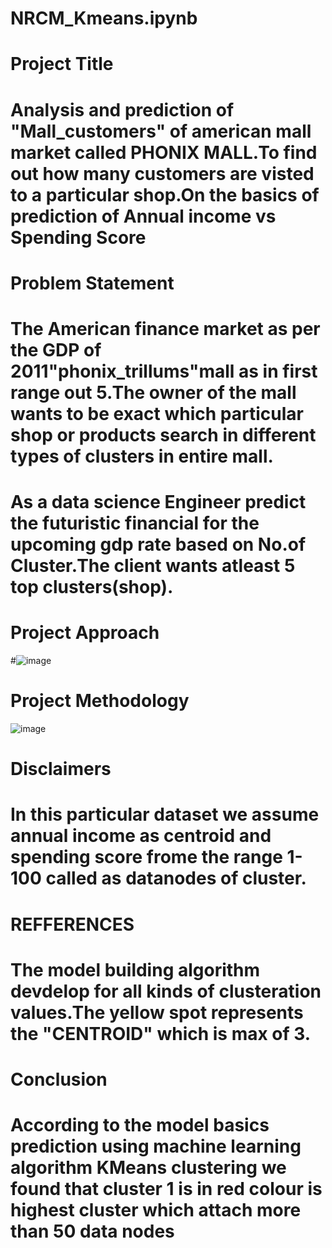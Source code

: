 # NRCM_Kmeans.ipynb
# Project Title  
# Analysis and prediction of "Mall_customers" of american mall market called PHONIX MALL.To find out how many customers are visted to a particular shop.On the basics of prediction of Annual income vs Spending Score
# Problem Statement
# The American finance market as per the GDP of 2011"phonix_trillums"mall as in first range out 5.The owner of the mall wants to be exact which particular shop or products search in different types of clusters in entire mall.

# As a data science Engineer predict the futuristic financial for the upcoming gdp rate based on No.of Cluster.The client wants atleast 5 top clusters(shop).
# Project Approach
#![image](https://github.com/stambamkadiadarsh83/NRCM_Kmeans.ipynb/assets/143246366/1ae2123c-bc52-4c97-aef5-78b774727d49)
# Project Methodology
![image](https://github.com/stambamkadiadarsh83/NRCM_Kmeans.ipynb/assets/143246366/257ffdd5-d0f1-412e-b955-09168003d660)
# Disclaimers
# In this particular dataset we assume annual income as centroid and spending score frome the range 1-100 called as datanodes of cluster.
# REFFERENCES
# The model building algorithm devdelop for all kinds of clusteration values.The yellow spot represents the "CENTROID" which is max of 3.
# Conclusion
# According to the model basics prediction using machine learning algorithm KMeans clustering we found that cluster 1 is in red colour is highest cluster which attach more than 50 data nodes
